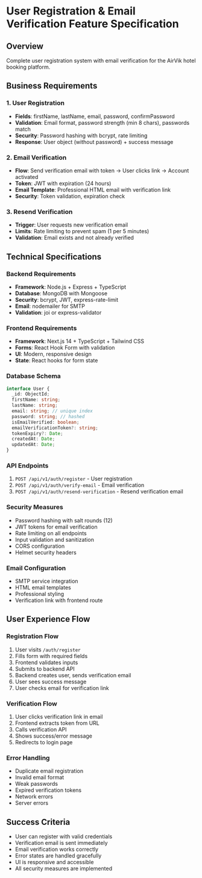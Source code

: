# User Registration & Email Verification Feature Specification

## Overview
Complete user registration system with email verification for the AirVik hotel booking platform.

## Business Requirements

### 1. User Registration
- **Fields**: firstName, lastName, email, password, confirmPassword
- **Validation**: Email format, password strength (min 8 chars), passwords match
- **Security**: Password hashing with bcrypt, rate limiting
- **Response**: User object (without password) + success message

### 2. Email Verification
- **Flow**: Send verification email with token → User clicks link → Account activated
- **Token**: JWT with expiration (24 hours)
- **Email Template**: Professional HTML email with verification link
- **Security**: Token validation, expiration check

### 3. Resend Verification
- **Trigger**: User requests new verification email
- **Limits**: Rate limiting to prevent spam (1 per 5 minutes)
- **Validation**: Email exists and not already verified

## Technical Specifications

### Backend Requirements
- **Framework**: Node.js + Express + TypeScript
- **Database**: MongoDB with Mongoose
- **Security**: bcrypt, JWT, express-rate-limit
- **Email**: nodemailer for SMTP
- **Validation**: joi or express-validator

### Frontend Requirements
- **Framework**: Next.js 14 + TypeScript + Tailwind CSS
- **Forms**: React Hook Form with validation
- **UI**: Modern, responsive design
- **State**: React hooks for form state

### Database Schema
```typescript
interface User {
  _id: ObjectId;
  firstName: string;
  lastName: string;
  email: string; // unique index
  password: string; // hashed
  isEmailVerified: boolean;
  emailVerificationToken?: string;
  tokenExpiry?: Date;
  createdAt: Date;
  updatedAt: Date;
}
```

### API Endpoints
1. `POST /api/v1/auth/register` - User registration
2. `POST /api/v1/auth/verify-email` - Email verification
3. `POST /api/v1/auth/resend-verification` - Resend verification email

### Security Measures
- Password hashing with salt rounds (12)
- JWT tokens for email verification
- Rate limiting on all endpoints
- Input validation and sanitization
- CORS configuration
- Helmet security headers

### Email Configuration
- SMTP service integration
- HTML email templates
- Professional styling
- Verification link with frontend route

## User Experience Flow

### Registration Flow
1. User visits `/auth/register`
2. Fills form with required fields
3. Frontend validates inputs
4. Submits to backend API
5. Backend creates user, sends verification email
6. User sees success message
7. User checks email for verification link

### Verification Flow
1. User clicks verification link in email
2. Frontend extracts token from URL
3. Calls verification API
4. Shows success/error message
5. Redirects to login page

### Error Handling
- Duplicate email registration
- Invalid email format
- Weak passwords
- Expired verification tokens
- Network errors
- Server errors

## Success Criteria
- User can register with valid credentials
- Verification email is sent immediately
- Email verification works correctly
- Error states are handled gracefully
- UI is responsive and accessible
- All security measures are implemented
